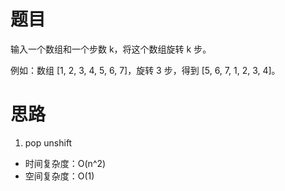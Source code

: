 # 题目
输入一个数组和一个步数 k，将这个数组旋转 k 步。

例如：数组 [1, 2, 3, 4, 5, 6, 7]，旋转 3 步，得到 [5, 6, 7, 1, 2, 3, 4]。

# 思路
1. pop unshift
- 时间复杂度：O(n^2)
- 空间复杂度：O(1)
